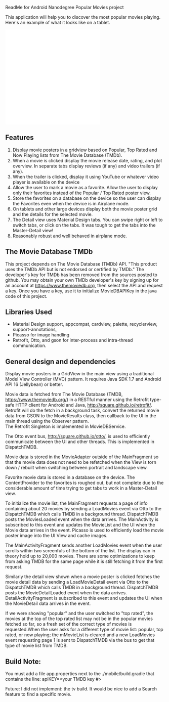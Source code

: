 ReadMe for Android Nanodegree Popular Movies project

This application will help you to discover the most popular movies playing.
Here's an example of what it looks like on a tablet.

![Landscape screenshot](./device-screenshot-detail-landscape.md?raw=true "Tablet Master-Detail landscape")
![Portrait screenshot](./device-screenshot-detail-landscape.md?raw=true "Tablet Master-Detail portrait")

Features
--------
  1. Display movie posters in a gridview based on Popular, Top Rated and Now Playing lists
  from The Movie Database (TMDb).
  2. When a movie is clicked display the movie release date, rating, and plot overview.
  In separate tabs display reviews (if any) and video trailers (if any).
  3. When the trailer is clicked, display it using YouTube or whatever video
  player is available on the device
  4. Allow the user to mark a movie as a favorite. Allow the user to display only their
  favorites instead of the Popular / Top Rated poster view.
  5. Store the favorites on a database on the device so the user can display the Favorites even
  when the device is in Airplane mode.
  6. On tablets and other large devices display both the movie poster grid and the details
  for the selected movie.  
  7. The Detail view uses Material Design tabs.  You can swipe right or left to switch tabs, 
  or click on the tabs.  It was tough to get the tabs into the Master-Detail view!
  8. Reasonably robust and well behaved in airplane mode.

The Movie Database TMDb
------------------------
This project depends on The Movie Database (TMDb) API.
"This product uses the TMDb API but is not endorsed or certified by TMDb."
The developer's key for TMDb has been removed from the sources posted to github.
You may obtain your own TMDb developer's key by signing up for an account at https://www.themoviedb.org,
then select the API and request a key.
Once you have a key, use it to initialize MovieDBAPIKey in the java code of this project.

Libraries Used
---------------
* Material Design support, appcompat, cardview, palette, recyclerview, support-annotations, 
* Picasso for image handling
* Retrofit, Otto, and gson for inter-process and intra-thread communication.

General design and dependencies
-------------------------------
Display movie posters in a GridView in the main view using a traditional Model View Controller
(MVC) pattern.  It requires Java SDK 1.7 and Android API 16 (Jellybean) or better.

Movie data is fetched from The Movie Database (TMDB, https://www.themoviedb.org/)
in a RESTful manner using the Retrofit type-safe HTTP client for Android and Java,
http://square.github.io/retrofit/.  Retrofit will do the fetch in a background task,
convert the returned movie data from GSON to the MovieResults class,
then callback to the UI in the main thread using the Observer pattern.  
The Retrofit Singleton is implemented in MovieDBService.

The Otto event bus, http://square.github.io/otto/, is used to efficiently
communicate between the UI and other threads.  This is implemented in DispatchTMDB.

Movie data is stored in the MovieAdapter outside of the MainFragment so that
the movie data does not need to be refetched when the View is torn down /
rebuilt when switching between portrait and landscape view.

Favorite movie data is stored in a database on the device. The ContentProvider to
the favorites is roughed out, but not complete due to the considerable amount of
time trying to get tabs to work in a Master-Detail view.

To initialize the movie list, the MainFragment requests a page of info containing
about 20 movies by sending a LoadMovies event via Otto to the DispatchTMDB which
calls TMDB in a background thread.  DispatchTMDB posts the MoviesLoaded event
when the data arrives.  The MainActivity is subscribed to this event and
updates the MovieList and the UI when the Movie data arrives in the event.  Picasso
is used to efficiently load the movie poster image into the UI View and cache images.

The MainActivityFragment sends another LoadMovies event when the user scrolls within
two screenfuls of the bottom of the list. The display can in theory hold up to 20,000
movies.  There are some optimizations to keep from asking TMDB for the same page while
it is still fetching it from the first request.

Similarly the detail view shown when a movie poster is clicked fetches the movie
detail data by sending a LoadMovieDetail event via Otto to the DispatchTMDB which
calls TMDB in a background thread.  DispatchTMDB posts the MovieDetailLoaded event
when the data arrives.  DetailActivityFragment is subscribed to this event and
updates the UI when the MovieDetail data arrives in the event.

If we were showing "popular" and the user switched to "top rated", the movies at the
top of the top rated list may not be in the popular movies fetched so far, so a
fresh set of the correct type of movies is requested.When the user asks for a different type
of movie list: popular, top rated, or now playing;
the mMovieList is cleared and a new LoadMovies event requesting page 1 is sent to
DispatchTMDB via the bus to get that type of movie list from TMDB.
    
Build Note:
-----------
You must add a file app.properties next to the ./mobile/build.gradle that contains the line:
apiKEY=<your TMDB key #>

Future:
I did not implement: the tv build.
It would be nice to add a Search feature to find a specific movie.
